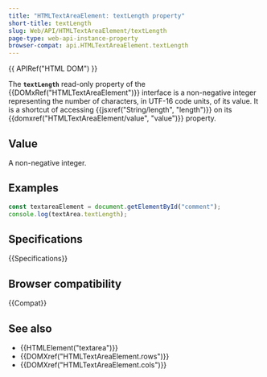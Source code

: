 ```yaml
---
title: "HTMLTextAreaElement: textLength property"
short-title: textLength
slug: Web/API/HTMLTextAreaElement/textLength
page-type: web-api-instance-property
browser-compat: api.HTMLTextAreaElement.textLength
---
```


{{ APIRef("HTML DOM") }}

The **`textLength`** read-only property of the {{DOMxRef("HTMLTextAreaElement")}} interface is a non-negative integer representing the number of characters, in UTF-16 code units, of its value. It is a shortcut of accessing {{jsxref("String/length", "length")}} on its {{domxref("HTMLTextAreaElement/value", "value")}} property.

## Value

A non-negative integer.

## Examples

```js
const textareaElement = document.getElementById("comment");
console.log(textArea.textLength);
```

## Specifications

{{Specifications}}

## Browser compatibility

{{Compat}}

## See also

- {{HTMLElement("textarea")}}
- {{DOMXref("HTMLTextAreaElement.rows")}}
- {{DOMXref("HTMLTextAreaElement.cols")}}

